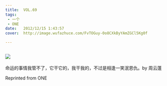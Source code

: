 ```yaml
---
title:	VOL.69
tags:
 - 一个
 - ONE
date:	2012/12/15 1:43:57
cover:	http://image.wufazhuce.com/FvTOGuy-0o8CXkByYAmZGCl5Kg0f

---
```

![](http://image.wufazhuce.com/FvTOGuy-0o8CXkByYAmZGCl5Kg0f)
---

命运的事情我管不了，它干它的，我干我的，不过是相逢一笑泯恩仇。by 周云蓬
 
Reprinted from ONE
